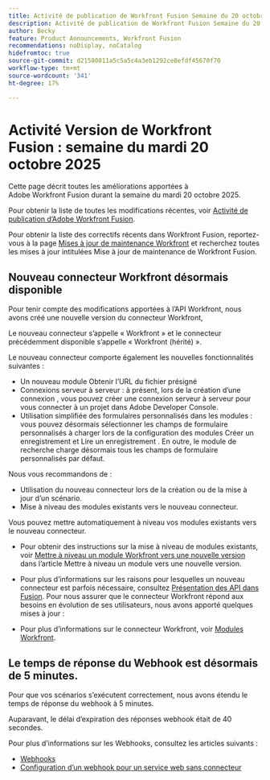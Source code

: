 ```yaml
---
title: Activité de publication de Workfront Fusion Semaine du 20 octobre 2025
description: Activité de publication de Workfront Fusion Semaine du 20 octobre 2025
author: Becky
feature: Product Announcements, Workfront Fusion
recommendations: noDisplay, noCatalog
hidefromtoc: true
source-git-commit: d21580811a5c5a5c4a3eb1292ce8efdf45670f70
workflow-type: tm+mt
source-wordcount: '341'
ht-degree: 17%

---
```


# Activité Version de Workfront Fusion : semaine du mardi 20 octobre 2025

Cette page décrit toutes les améliorations apportées à Adobe Workfront Fusion durant la semaine du mardi 20 octobre 2025.

Pour obtenir la liste de toutes les modifications récentes, voir [Activité de publication d’Adobe Workfront Fusion](/help/workfront-fusion/fusion-product-releases/fusion-release-activity.md).

Pour obtenir la liste des correctifs récents dans Workfront Fusion, reportez-vous à la page [Mises à jour de maintenance Workfront](https://experienceleague.adobe.com/fr/docs/workfront-known-issues/releases/current-updates) et recherchez toutes les mises à jour intitulées Mise à jour de maintenance de Workfront Fusion.


## Nouveau connecteur Workfront désormais disponible

Pour tenir compte des modifications apportées à l’API Workfront, nous avons créé une nouvelle version du connecteur Workfront,

Le nouveau connecteur s’appelle « Workfront » et le connecteur précédemment disponible s’appelle « Workfront (hérité) ».

Le nouveau connecteur comporte également les nouvelles fonctionnalités suivantes :

* Un nouveau module Obtenir l’URL du fichier présigné
* Connexions serveur à serveur : à présent, lors de la création d’une connexion , vous pouvez créer une connexion serveur à serveur pour vous connecter à un projet dans Adobe Developer Console.
* Utilisation simplifiée des formulaires personnalisés dans les modules : vous pouvez désormais sélectionner les champs de formulaire personnalisés à charger lors de la configuration des modules Créer un enregistrement et Lire un enregistrement . En outre, le module de recherche charge désormais tous les champs de formulaire personnalisés par défaut.

Nous vous recommandons de :

* Utilisation du nouveau connecteur lors de la création ou de la mise à jour d’un scénario.
* Mise à niveau des modules existants vers le nouveau connecteur.

Vous pouvez mettre automatiquement à niveau vos modules existants vers le nouveau connecteur.

* Pour obtenir des instructions sur la mise à niveau de modules existants, voir [Mettre à niveau un module Workfront vers une nouvelle version](/help/workfront-fusion/manage-scenarios/update-module-to-new-version.md) dans l’article Mettre à niveau un module vers une nouvelle version.

* Pour plus d’informations sur les raisons pour lesquelles un nouveau connecteur est parfois nécessaire, consultez [Présentation des API dans Fusion](/help/workfront-fusion/get-started-with-fusion/understand-fusion/api-overview.md). Pour nous assurer que le connecteur Workfront répond aux besoins en évolution de ses utilisateurs, nous avons apporté quelques mises à jour :

* Pour plus d’informations sur le connecteur Workfront, voir [Modules Workfront](/help/workfront-fusion/references/apps-and-modules/adobe-connectors/workfront-modules.md).




## Le temps de réponse du Webhook est désormais de 5 minutes.

Pour que vos scénarios s’exécutent correctement, nous avons étendu le temps de réponse du webhook à 5 minutes.

Auparavant, le délai d’expiration des réponses webhook était de 40 secondes.

Pour plus d’informations sur les Webhooks, consultez les articles suivants :

* [Webhooks](/help/workfront-fusion/references/apps-and-modules/universal-connectors/webhooks-updated.md)
* [Configuration d’un webhook pour un service web sans connecteur](/help/workfront-fusion/create-scenarios/add-modules/receive-a-webhook-from-a-web-service.md)



